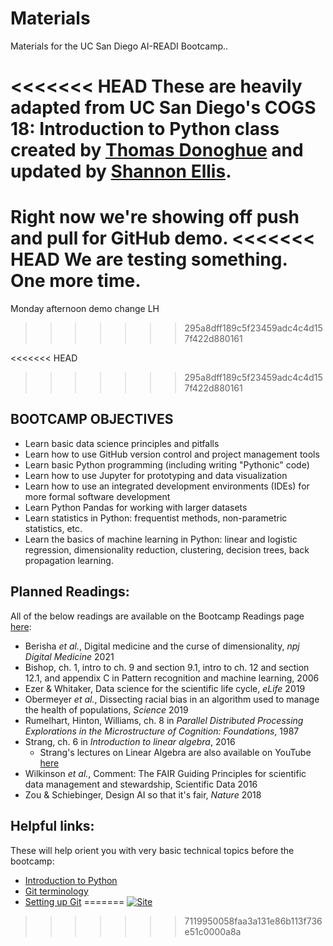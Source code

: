 # Materials

Materials for the UC San Diego AI-READI Bootcamp..

<<<<<<< HEAD
These are heavily adapted from UC San Diego's COGS 18: Introduction to Python class created by [Thomas Donoghue](https://github.com/TomDonoghue) and updated by [Shannon Ellis](https://github.com/ShanEllis).
=======
Right now we're showing off push and pull for GitHub demo.
<<<<<<< HEAD
We are testing something. One more time.
=======
Monday afternoon demo change LH

>>>>>>> 295a8dff189c5f23459adc4c4d157f422d880161

<<<<<<< HEAD
>>>>>>> 295a8dff189c5f23459adc4c4d157f422d880161
## BOOTCAMP OBJECTIVES
* Learn basic data science principles and pitfalls
* Learn how to use GitHub version control and project management tools
* Learn basic Python programming (including writing "Pythonic" code)
* Learn how to use Jupyter for prototyping and data visualization
* Learn how to use an integrated development environments (IDEs) for more formal software development
* Learn Python Pandas for working with larger datasets
* Learn statistics in Python: frequentist methods, non-parametric statistics, etc.
* Learn the basics of machine learning in Python: linear and logistic regression, dimensionality reduction, clustering, decision trees, back propagation learning.

## Planned Readings:
All of the below readings are available on the Bootcamp Readings page [here](https://github.com/voytek/AI-READI-Bootcamp/tree/main/Readings):

* Berisha _et al._, Digital medicine and the curse of dimensionality, _npj Digital Medicine_ 2021
* Bishop, ch. 1, intro to ch. 9 and section 9.1, intro to ch. 12 and section 12.1, and appendix C in Pattern recognition and machine learning, 2006
* Ezer & Whitaker, Data science for the scientific life cycle, _eLife_ 2019
* Obermeyer _et al._, Dissecting racial bias in an algorithm used to manage the health of populations, _Science_ 2019
* Rumelhart, Hinton, Williams, ch. 8 in _Parallel Distributed Processing Explorations in the Microstructure of Cognition: Foundations_, 1987
* Strang, ch. 6 in _Introduction to linear algebra_, 2016
    * Strang's lectures on Linear Algebra are also available on YouTube [here](https://www.youtube.com/playlist?list=PL49CF3715CB9EF31D)
* Wilkinson _et al._, Comment: The FAIR Guiding Principles for scientific data
management and stewardship, Scientific Data 2016
* Zou & Schiebinger, Design AI so that it's fair, _Nature_ 2018

## Helpful links:
These will help orient you with very basic technical topics before the bootcamp:

* [Introduction to Python](https://cogs18.github.io/intro.html)
* [Git terminology](https://voyteklab.com/git/git-primer/)
* [Setting up Git](https://docs.github.com/en/get-started/quickstart/set-up-git)
=======
[![Site](https://img.shields.io/static/v1.svg?label=website&message=link&color=informational)](https://cogs18.github.io/materials/00-Introduction)
>>>>>>> 7119950058faa3a131e86b113f736e51c0000a8a
